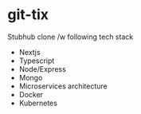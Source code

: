 # git-tix
Stubhub clone /w following tech stack
- Nextjs
- Typescript
- Node/Express
- Mongo
- Microservices architecture
- Docker
- Kubernetes
